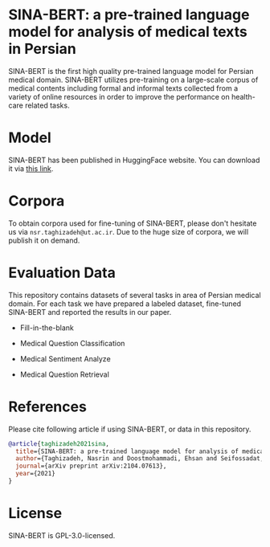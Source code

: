 # SINA-BERT: a pre-trained language model for analysis of medical texts in Persian

SINA-BERT is the first high quality pre-trained language model for Persian medical domain. SINA-BERT utilizes pre-training on a large-scale corpus of medical contents including formal and informal texts collected from a variety of online resources in order to improve the performance on health-care related tasks.

# Model
SINA-BERT has been published in HuggingFace website. You can download it via [this link](https://www.huggingface.com/u).

# Corpora
To obtain corpora used for fine-tuning of SINA-BERT, please don't hesitate us via `nsr.taghizadeh@ut.ac.ir`. Due to the huge size of corpora, we will publish it on demand.


# Evaluation Data
This repository contains datasets of several tasks in area of Persian medical domain. For each task we have prepared a labeled dataset, fine-tuned SINA-BERT and reported the results in our paper.

- Fill-in-the-blank

- Medical Question Classification

- Medical Sentiment Analyze

- Medical Question Retrieval

# References
Please cite following article if using SINA-BERT, or data in this repository.

```bibtex
@article{taghizadeh2021sina,
  title={SINA-BERT: a pre-trained language model for analysis of medical texts in Persian},
  author={Taghizadeh, Nasrin and Doostmohammadi, Ehsan and Seifossadat, Elham and Rabiee, Hamid R and Tahaei, Maedeh S},
  journal={arXiv preprint arXiv:2104.07613},
  year={2021}
}
```

# License
SINA-BERT is GPL-3.0-licensed.
